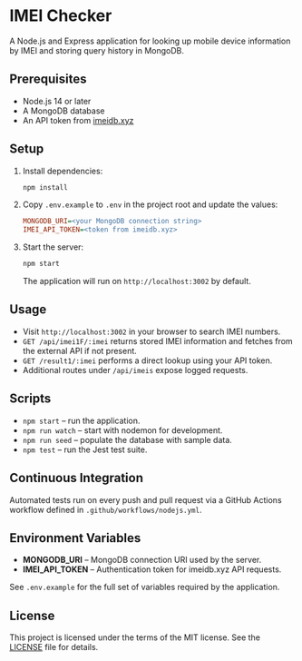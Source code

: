 # IMEI Checker

A Node.js and Express application for looking up mobile device information by IMEI and storing query history in MongoDB.

## Prerequisites

- Node.js 14 or later
- A MongoDB database
- An API token from [imeidb.xyz](https://imeidb.xyz)

## Setup

1. Install dependencies:
   ```bash
   npm install
   ```
2. Copy `.env.example` to `.env` in the project root and update the values:
   ```ini
   MONGODB_URI=<your MongoDB connection string>
   IMEI_API_TOKEN=<token from imeidb.xyz>
   ```
3. Start the server:
   ```bash
   npm start
   ```
   The application will run on `http://localhost:3002` by default.

## Usage

- Visit `http://localhost:3002` in your browser to search IMEI numbers.
- `GET /api/imei1F/:imei` returns stored IMEI information and fetches from the external API if not present.
- `GET /result1/:imei` performs a direct lookup using your API token.
- Additional routes under `/api/imeis` expose logged requests.

## Scripts

- `npm start` – run the application.
- `npm run watch` – start with nodemon for development.
- `npm run seed` – populate the database with sample data.
- `npm test` – run the Jest test suite.

## Continuous Integration

Automated tests run on every push and pull request via a GitHub Actions
workflow defined in `.github/workflows/nodejs.yml`.

## Environment Variables

- **MONGODB_URI** – MongoDB connection URI used by the server.
- **IMEI_API_TOKEN** – Authentication token for imeidb.xyz API requests.

See `.env.example` for the full set of variables required by the application.

## License

This project is licensed under the terms of the MIT license. See the [LICENSE](LICENSE) file for details.

